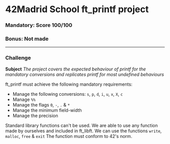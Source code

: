 # 42Madrid School ft_printf project
### Mandatory: Score 100/100
### Bonus: Not made
***
### Challenge
**Subject** *The project covers the expected behaviour of printf for the mandatory conversions and replicates printf for most undefined behaviours*
  
ft_printf must achieve the following mandatory requirements:  
  
* Manage the following conversions: `s`, `p`, `d`, `i`, `u`, `x`, `X`, `c`
* Manage `%%`
* Manage the flags `0`, `-`, `.` & `*`
* Manage the minimum field-width
* Manage the precision
  
Standard library functions can't be used. We are able to use any function made by ourselves and included in ft_libft. We can use the functions `write`, `malloc`, `free` & `exit`
The function must conform to 42's norm.
